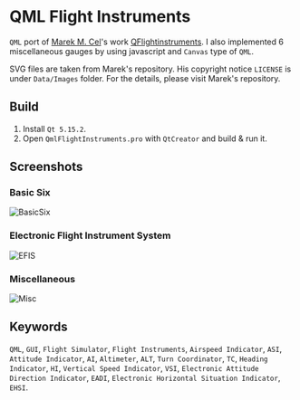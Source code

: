 # QML Flight Instruments
`QML` port of [Marek M. Cel](http://marekcel.pl/)'s work [QFlightinstruments](https://github.com/marek-cel/QFlightinstruments).
I also implemented 6 miscellaneous gauges by using javascript and `Canvas` type of `QML`.

SVG files are taken from Marek's repository.
His copyright notice `LICENSE` is under `Data/Images` folder.
For the details, please visit Marek's repository.

## Build
1) Install `Qt 5.15.2`.
2) Open `QmlFlightInstruments.pro` with `QtCreator` and build & run it. 

## Screenshots
### Basic Six
![BasicSix](https://github.com/berkbavas/QmlFlightInstruments/assets/53399385/ef5507fc-e1aa-4fe0-8028-1851c19fe13c)

### Electronic Flight Instrument System
![EFIS](https://github.com/berkbavas/QmlFlightInstruments/assets/53399385/dd95a09e-9110-42f7-b8f3-0473a19dfb68)

### Miscellaneous
![Misc](https://github.com/berkbavas/QmlFlightInstruments/assets/53399385/e34fc7b4-ecd2-4092-9796-46c1f5c9f3aa)

## Keywords
`QML`,
`GUI`,
`Flight Simulator`,
`Flight Instruments`,
`Airspeed Indicator`,
`ASI`, 
`Attitude Indicator`,
`AI`,
`Altimeter`,
`ALT`,
`Turn Coordinator`,
`TC`,
`Heading Indicator`,
`HI`,
`Vertical Speed Indicator`,
`VSI`,
`Electronic Attitude Direction Indicator`,
`EADI`,
`Electronic Horizontal Situation Indicator`,
`EHSI`.
